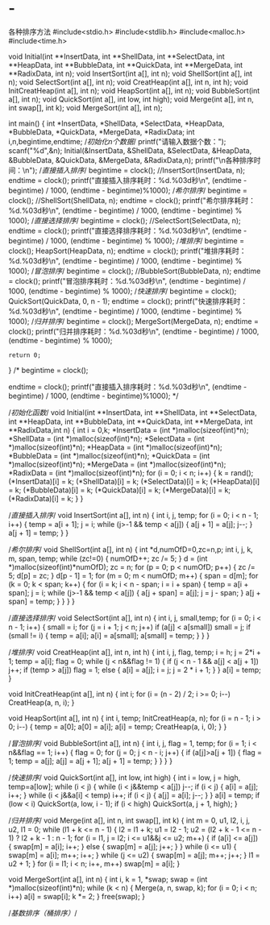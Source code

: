 # -
各种排序方法
#include<stdio.h>
#include<stdlib.h>
#include<malloc.h>
#include<time.h>

void Initial(int **InsertData, int **ShellData, int **SelectData, int **HeapData, int **BubbleData, int **QuickData, int **MergeData, int **RadixData, int n);
void InsertSort(int a[], int n);
void ShellSort(int a[], int n);
void SelectSort(int a[], int n);
void CreatHeap(int a[], int n, int h);
void InitCreatHeap(int a[], int n);
void HeapSort(int a[], int n);
void BubbleSort(int a[], int n);
void QuickSort(int a[], int low, int high);
void Merge(int a[], int n, int swap[], int k);
void MergeSort(int a[], int n);

int main()
{
	int *InsertData, *ShellData, *SelectData, *HeapData, *BubbleData, *QuickData, *MergeData, *RadixData;
	int i,n,begintime,endtime;
	/*初始化n个数据*/
	printf("请输入数据个数：");
	scanf("%d",&n);
	Initial(&InsertData, &ShellData, &SelectData, &HeapData, &BubbleData, &QuickData, &MergeData, &RadixData,n);
	printf("\n各种排序时间：\n");
	/*直接插入排序*/
	begintime = clock();
	//InsertSort(InsertData, n);
	endtime = clock();
	printf("直接插入排序耗时：%d.%03d秒\n", (endtime - begintime) / 1000, (endtime - begintime)%1000);
	/*希尔排序*/
	begintime = clock();
	//ShellSort(ShellData, n);
	endtime = clock();
	printf("希尔排序耗时：%d.%03d秒\n", (endtime - begintime) / 1000, (endtime - begintime) % 1000);
	/*直接选择排序*/
	begintime = clock();
	//SelectSort(SelectData, n);
	endtime = clock();
	printf("直接选择排序耗时：%d.%03d秒\n", (endtime - begintime) / 1000, (endtime - begintime) % 1000);
	/*堆排序*/
	begintime = clock();
	HeapSort(HeapData, n);
	endtime = clock();
	printf("堆排序耗时：%d.%03d秒\n", (endtime - begintime) / 1000, (endtime - begintime) % 1000);
	/*冒泡排序*/
	begintime = clock();
	//BubbleSort(BubbleData, n);
	endtime = clock();
	printf("冒泡排序耗时：%d.%03d秒\n", (endtime - begintime) / 1000, (endtime - begintime) % 1000);
	/*快速排序*/
	begintime = clock();
	QuickSort(QuickData, 0, n - 1);
	endtime = clock();
	printf("快速排序耗时：%d.%03d秒\n", (endtime - begintime) / 1000, (endtime - begintime) % 1000);
	/*归并排序*/
	begintime = clock();
	MergeSort(MergeData, n);
	endtime = clock();
	printf("归并排序耗时：%d.%03d秒\n", (endtime - begintime) / 1000, (endtime - begintime) % 1000);


	return 0;
}
/*
begintime = clock();

endtime = clock();
printf("直接插入排序耗时：%d.%03d秒\n", (endtime - begintime) / 1000, (endtime - begintime)%1000);
*/

/*初始化函数*/
void Initial(int **InsertData, int **ShellData, int **SelectData, int **HeapData, int **BubbleData, int **QuickData, int **MergeData, int **RadixData,int n)
{
	int i = 0,k;
	*InsertData = (int *)malloc(sizeof(int)*n);
	*ShellData = (int *)malloc(sizeof(int)*n);
	*SelectData = (int *)malloc(sizeof(int)*n);
	*HeapData = (int *)malloc(sizeof(int)*n);
	*BubbleData = (int *)malloc(sizeof(int)*n);
	*QuickData = (int *)malloc(sizeof(int)*n);
	*MergeData = (int *)malloc(sizeof(int)*n);
	*RadixData = (int *)malloc(sizeof(int)*n);
	for (i = 0; i < n; i++)
	{
		k = rand();
		(*InsertData)[i] = k;
		(*ShellData)[i] = k;
		(*SelectData)[i] = k;
		(*HeapData)[i] = k;
		(*BubbleData)[i] = k;
		(*QuickData)[i] = k;
		(*MergeData)[i] = k;
		(*RadixData)[i] = k;
	}
}

/*直接插入排序*/
void InsertSort(int a[], int n)
{
	int i, j, temp;
	for (i = 0; i < n - 1; i++)
	{
		temp = a[i + 1];
		j = i;
		while (j>-1 && temp < a[j])
		{
			a[j + 1] = a[j];
			j--;
		}
		a[j + 1] = temp;
	}
}

/*希尔排序*/
void ShellSort(int a[], int n)
{
	int *d,numOfD=0,zc=n,p;
	int i, j, k, m, span, temp;
	while (zc!=0)
	{
		numOfD++;
		zc /= 5;
	}
	d = (int *)malloc(sizeof(int)*numOfD);
	zc = n;
	for (p = 0; p < numOfD; p++)
	{
		zc /= 5;
		d[p] = zc;
	}
	d[p - 1] = 1;
	for (m = 0; m < numOfD; m++)
	{
		span = d[m];
		for (k = 0; k < span; k++)
		{
			for (i = k; i < n - span; i = i + span)
			{
				temp = a[i + span];
				j = i;
				while (j>-1 && temp < a[j])
				{
					a[j + span] = a[j];
					j = j - span;
				}
				a[j + span] = temp;
			}
		}
	}
}

/*直接选择排序*/
void SelectSort(int a[], int n)
{
	int i, j, small,temp;
	for (i = 0; i < n - 1; i++)
	{
		small = i;
		for (j = i + 1; j < n; j++)
			if (a[j] < a[small])
				small = j;
		if (small != i)
		{
			temp = a[i];
			a[i] = a[small];
			a[small] = temp;
		}
	}
}

/*堆排序*/
void CreatHeap(int a[], int n, int h)
{
	int i, j, flag, temp;
	i = h;
	j = 2*i + 1;
	temp = a[i];
	flag = 0;
	while (j < n&&flag != 1)
	{
		if (j < n - 1 && a[j] < a[j + 1])
			j++;
		if (temp > a[j])
			flag = 1;
		else
		{
			a[i] = a[j];
			i = j;
			j = 2 * i + 1;
		}
	}
	a[i] = temp;
}

void InitCreatHeap(int a[], int n)
{
	int i;
	for (i = (n - 2) / 2; i >= 0; i--)
		CreatHeap(a, n, i);
}

void HeapSort(int a[], int n)
{
	int i, temp;
	InitCreatHeap(a, n);
	for (i = n - 1; i > 0; i--)
	{
		temp = a[0];
		a[0] = a[i];
		a[i] = temp;
		CreatHeap(a, i, 0);
	}
}

/*冒泡排序*/
void BubbleSort(int a[], int n)
{
	int i, j, flag = 1, temp;
	for (i = 1; i < n&&flag == 1; i++)
	{
		flag = 0;
		for (j = 0; j < n - i; j++)
		{
			if (a[j]>a[j + 1])
			{
				flag = 1;
				temp = a[j];
				a[j] = a[j + 1];
				a[j + 1] = temp;
			}
		}
	}
}

/*快速排序*/
void QuickSort(int a[], int low, int high)
{
	int i = low, j = high, temp=a[low];
	while (i < j)
	{
		while (i < j&&temp < a[j])
			j--;
		if (i < j)
		{
			a[i] = a[j];
			i++;
		}
		while (i < j&&a[i] < temp)
			i++;
		if (i < j)
		{
			a[j] = a[i];
			j--;
		}
	}
	a[i] = temp;
	if (low < i)
		QuickSort(a, low, i - 1);
	if (i < high)
		QuickSort(a, j + 1, high);
}

/*归并排序*/
void Merge(int a[], int n, int swap[], int k)
{
	int m = 0, u1, l2, i, j, u2, l1 = 0;
	while (l1 + k <= n - 1)
	{
		l2 = l1 + k;
		u1 = l2 - 1;
		u2 = (l2 + k - 1 <= n - 1) ? l2 + k - 1 : n - 1;
		for (i = l1, j = l2; i <= u1&&j <= u2; m++)
		{
			if (a[i] <= a[j])
			{
				swap[m] = a[i];
				i++;
			}
			else
			{
				swap[m] = a[j];
				j++;
			}
		}
		while (i <= u1)
		{
			swap[m] = a[i];
			m++;
			i++;
		}
		while (j <= u2)
		{
			swap[m] = a[j];
			m++;
			j++;
		}
		l1 = u2 + 1;
	}
	for (i = l1; i < n; i++, m++)
		swap[m] = a[i];
}

void MergeSort(int a[], int n)
{
	int i, k = 1, *swap;
	swap = (int *)malloc(sizeof(int)*n);
	while (k < n)
	{
		Merge(a, n, swap, k);
		for (i = 0; i < n; i++)
			a[i] = swap[i];
		k *= 2;
	}
	free(swap);
}

/*基数排序（桶排序）*/
